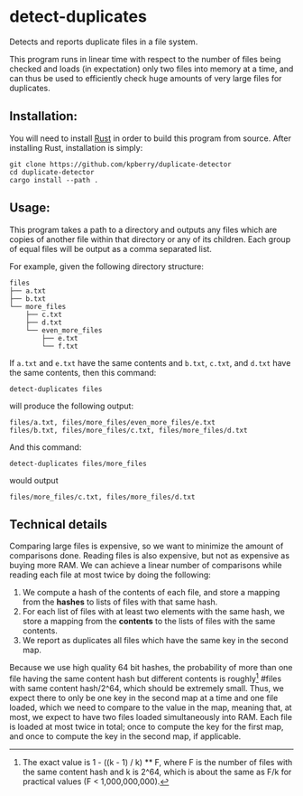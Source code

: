 # detect-duplicates
Detects and reports duplicate files in a file system.

This program runs in linear time with respect to the number of files being checked and loads (in expectation) only two files into memory at a time, and can thus be used to efficiently check huge amounts of very large files for duplicates.

## Installation:
You will need to install [Rust](https://www.rust-lang.org/learn/get-started) in order to build this program from source. 
After installing Rust, installation is simply:
```
git clone https://github.com/kpberry/duplicate-detector
cd duplicate-detector
cargo install --path .
```

## Usage:
This program takes a path to a directory and outputs any files which are copies of another file within that directory or any of its children. Each group of equal files will be output as a comma separated list.

For example, given the following directory structure:
```
files
├── a.txt
├── b.txt
└── more_files
    ├── c.txt
    ├── d.txt
    └── even_more_files
        ├── e.txt
        └── f.txt
```
If `a.txt` and `e.txt` have the same contents and `b.txt`, `c.txt`, and `d.txt` have the same contents, then this command:
```
detect-duplicates files
```
will produce the following output:
```
files/a.txt, files/more_files/even_more_files/e.txt
files/b.txt, files/more_files/c.txt, files/more_files/d.txt
```

And this command:
```
detect-duplicates files/more_files
```
would output
```
files/more_files/c.txt, files/more_files/d.txt
```

## Technical details
Comparing large files is expensive, so we want to minimize the amount of comparisons done. Reading files is also expensive, but not as expensive as buying more RAM. We can achieve a linear number of comparisons while reading each file at most twice by doing the following:
1. We compute a hash of the contents of each file, and store a mapping from the **hashes** to lists of files with that same hash.
2. For each list of files with at least two elements with the same hash, we store a mapping from the **contents** to the lists of files with the same contents.
3. We report as duplicates all files which have the same key in the second map.

Because we use high quality 64 bit hashes, the probability of more than one file having the same content hash but different contents is roughly[^1] #files with same content hash/2^64, which should be extremely small. Thus, we expect there to only be one key in the second map at a time and one file loaded, which we need to compare to the value in the map, meaning that, at most, we expect to have two files loaded simultaneously into RAM. Each file is loaded at most twice in total; once to compute the key for the first map, and once to compute the key in the second map, if applicable. 

[^1]: The exact value is 1 - ((k - 1) / k) ** F, where F is the number of files with the same content hash and k is 2^64, which is about the same as F/k for practical values (F < 1,000,000,000).